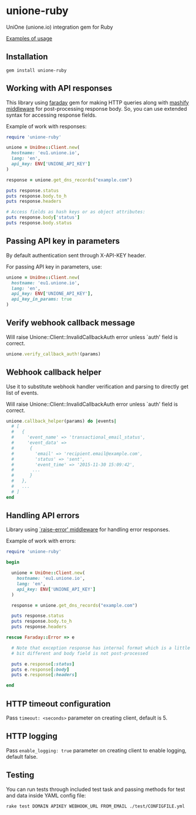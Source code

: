 # unione-ruby

UniOne (unione.io) integration gem for Ruby

[Examples of usage](https://github.com/unione-repo/unione-ruby/tree/master/examples)

## Installation

    gem install unione-ruby

## Working with API responses

This library using [faraday](https://github.com/lostisland/faraday) gem for making HTTP queries along with [mashify middleware](https://github.com/hashie/hashie#mash) for post-processing response body. So, you can use extended syntax for accessing response fields.

Example of work with responses:

~~~ruby
require 'unione-ruby'

unione = UniOne::Client.new(
  hostname: 'eu1.unione.io',
  lang: 'en',
  api_key: ENV['UNIONE_API_KEY']
)

response = unione.get_dns_records("example.com")

puts response.status
puts response.body.to_h
puts response.headers

# Access fields as hash keys or as object attributes:
puts response.body['status']
puts response.body.status
~~~

## Passing API key in parameters

By default authentication sent through X-API-KEY header.

For passing API key in parameters, use:

~~~ruby
unione = UniOne::Client.new(
  hostname: 'eu1.unione.io',
  lang: 'en',
  api_key: ENV['UNIONE_API_KEY'],
  api_key_in_params: true
)
~~~

## Verify webhook callback message

Will raise Unione::Client::InvalidCallbackAuth error unless `auth' field is correct.

~~~ruby
unione.verify_callback_auth!(params)
~~~

## Webhook callback helper

Use it to substitute webhook handler verification and parsing to
directly get list of events.

Will raise Unione::Client::InvalidCallbackAuth error unless `auth' field is correct.

~~~ruby
unione.callback_helper(params) do |events|
  # [
  #   {
  #     'event_name' => 'transactional_email_status',
  #     'event_data' =>
  #      {
  #        'email' => 'recipient.email@example.com',
  #        'status' => 'sent',
  #        'event_time' => '2015-11-30 15:09:42',
  #       ...
  #      }
  #   },
  #   ...
  # ]
end
~~~

## Handling API errors

Library using [`raise-error' middleware](https://lostisland.github.io/faraday/middleware/raise-error) for handling error responses.

Example of work with errors:

~~~ruby
require 'unione-ruby'

begin

  unione = UniOne::Client.new(
    hostname: 'eu1.unione.io',
    lang: 'en',
    api_key: ENV['UNIONE_API_KEY']
  )

  response = unione.get_dns_records("example.com")

  puts response.status
  puts response.body.to_h
  puts response.headers

rescue Faraday::Error => e

  # Note that exception response has internal format which is a little
  # bit different and body field is not post-processed

  puts e.response[:status]
  puts e.response[:body]
  puts e.response[:headers]

end
~~~

## HTTP timeout configuration

Pass `timeout: <seconds>` parameter on creating client, default is 5.

## HTTP logging

Pass `enable_logging: true` parameter on creating client to enable logging, default false.

## Testing

You can run tests through included test task and passing methods for
test and data inside YAML config file:

    rake test DOMAIN APIKEY WEBHOOK_URL FROM_EMAIL ./test/CONFIGFILE.yml
